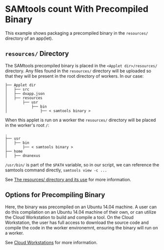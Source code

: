 # SAMtools count With Precompiled Binary

This example shows packaging a precompiled binary in the `resources/` directory of an app(let).

## `resources/` Directory
The SAMtools precompiled binary is placed in the `<Applet dir>/resources/` directory. Any files found in the `resources/` directory will be uploaded so that they will be present in the root directory of workers. In our case:
```
├── Applet dir
│   ├── src
│   ├── dxapp.json
│   ├── resources
│       ├── usr
│           ├── bin
│               ├── < samtools binary >
```
When this applet is run on a worker the `resources/` directory will be placed in the worker's root `/`:
```
.
├── usr
│   ├── bin
│       ├── < samtools binary >
├── home
│   ├── dnanexus
```
`/usr/bin/` is part of the `$PATH` variable, so in our script, we can reference the samtools command directly, `samtools view -c ...`

See [The resources/ directory and its use](https://wiki.dnanexus.com/Developer-Tutorials/App-Build-Process#The-resources/-directory-and-its-use) for more information.

## Options for Precompiling Binary
Here, the binary was precompiled on an Ubuntu 14.04 machine. A user can do this compilation on an Ubuntu 14.04 machine of their own, or can utilize the Cloud Workstation to build and compile a tool. On the Cloud Workstation, the user has full access to download the source code and compile the code in the worker environemnt, ensuring the binary will run on a worker.

See [Cloud Workstations](https://wiki.dnanexus.com/Developer-Tutorials/Cloud-Workstations) for more information.

